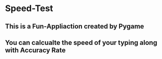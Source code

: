 # Speed-Test

## This is a Fun-Appliaction created by Pygame
## You can calcualte the speed of your typing along with Accuracy Rate
